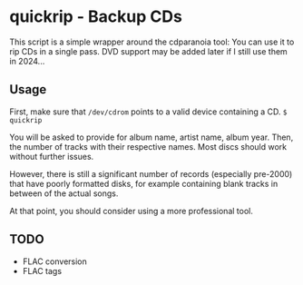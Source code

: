 # quickrip - Backup CDs

This script is a simple wrapper around the cdparanoia tool: You can use it to
rip CDs in a single pass. DVD support may be added later if I still use them
in 2024...

Usage
-----
First, make sure that ```/dev/cdrom``` points to a valid device containing
a CD.
```$ quickrip```

You will be asked to provide for album name, artist name, album year. Then,
the number of tracks with their respective names. Most discs should work
without further issues.

However, there is still a significant number of records (especially pre-2000)
that have poorly formatted disks, for example containing blank tracks in
between of the actual songs.

At that point, you should consider using a more professional tool.

TODO
----
- FLAC conversion
- FLAC tags
